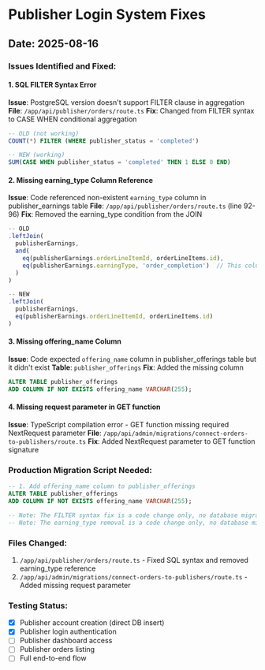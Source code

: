 # Publisher Login System Fixes
## Date: 2025-08-16

### Issues Identified and Fixed:

#### 1. SQL FILTER Syntax Error
**Issue**: PostgreSQL version doesn't support FILTER clause in aggregation
**File**: `/app/api/publisher/orders/route.ts`
**Fix**: Changed from FILTER syntax to CASE WHEN conditional aggregation

```sql
-- OLD (not working)
COUNT(*) FILTER (WHERE publisher_status = 'completed')

-- NEW (working)
SUM(CASE WHEN publisher_status = 'completed' THEN 1 ELSE 0 END)
```

#### 2. Missing earning_type Column Reference
**Issue**: Code referenced non-existent `earning_type` column in publisher_earnings table
**File**: `/app/api/publisher/orders/route.ts` (line 92-96)
**Fix**: Removed the earning_type condition from the JOIN

```typescript
-- OLD
.leftJoin(
  publisherEarnings,
  and(
    eq(publisherEarnings.orderLineItemId, orderLineItems.id),
    eq(publisherEarnings.earningType, 'order_completion')  // This column doesn't exist
  )
)

-- NEW
.leftJoin(
  publisherEarnings,
  eq(publisherEarnings.orderLineItemId, orderLineItems.id)
)
```

#### 3. Missing offering_name Column
**Issue**: Code expected `offering_name` column in publisher_offerings table but it didn't exist
**Table**: `publisher_offerings`
**Fix**: Added the missing column

```sql
ALTER TABLE publisher_offerings 
ADD COLUMN IF NOT EXISTS offering_name VARCHAR(255);
```

#### 4. Missing request parameter in GET function
**Issue**: TypeScript compilation error - GET function missing required NextRequest parameter
**File**: `/app/api/admin/migrations/connect-orders-to-publishers/route.ts`
**Fix**: Added NextRequest parameter to GET function signature

### Production Migration Script Needed:

```sql
-- 1. Add offering_name column to publisher_offerings
ALTER TABLE publisher_offerings 
ADD COLUMN IF NOT EXISTS offering_name VARCHAR(255);

-- Note: The FILTER syntax fix is a code change only, no database migration needed
-- Note: The earning_type removal is a code change only, no database migration needed
```

### Files Changed:
1. `/app/api/publisher/orders/route.ts` - Fixed SQL syntax and removed earning_type reference
2. `/app/api/admin/migrations/connect-orders-to-publishers/route.ts` - Added missing request parameter

### Testing Status:
- [x] Publisher account creation (direct DB insert)
- [x] Publisher login authentication
- [ ] Publisher dashboard access
- [ ] Publisher orders listing
- [ ] Full end-to-end flow